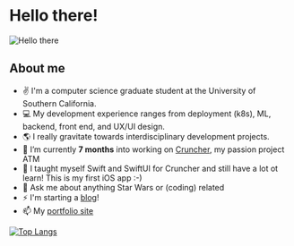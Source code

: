 # Hello there!
![Hello there](https://media.giphy.com/media/Nx0rz3jtxtEre/giphy.gif)

## About me
- ✌️ I'm a computer science graduate student at the University of Southern California. 
- 💻 My development experience ranges from deployment (k8s), ML, backend, front end, and UX/UI design. 
- 🌎 I really gravitate towards interdisciplinary development projects.
- 🔭 I’m currently **7 months** into working on [Cruncher](https://cruncher.app), my passion project ATM 
- 🌱 I taught myself Swift and SwiftUI for Cruncher and still have a lot ot learn! This is my first iOS app :-) 
- 💬 Ask me about anything Star Wars or (coding) related 
- ⚡ I'm starting a [blog](https://medium.com/@evehling)!
- 📫 My [portfolio site](https://eevee-b7dff.netlify.app/)


[![Top Langs](https://github-readme-stats.vercel.app/api/top-langs/?username=evehling&layout=compact&custom_title=My%20GitHub%20Languages&langs_count=10&hide=jupyter%20notebook)](https://github.com/anuraghazra/github-readme-stats)
<!-- [![Elisabeth's GitHub stats](https://github-readme-stats.vercel.app/api?username=evehling)](https://github.com/anuraghazra/github-readme-stats)
 -->
